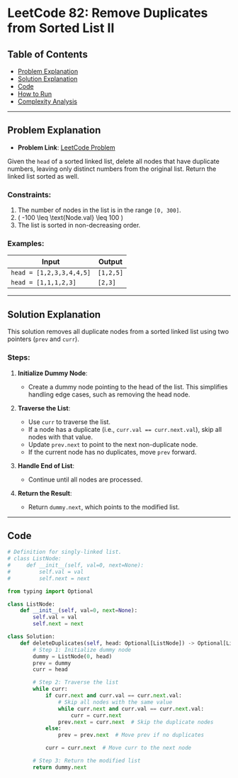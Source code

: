 # LeetCode 82: Remove Duplicates from Sorted List II

## Table of Contents
- [Problem Explanation](#problem-explanation)
- [Solution Explanation](#solution-explanation)
- [Code](#code)
- [How to Run](#how-to-run)
- [Complexity Analysis](#complexity-analysis)

---

## Problem Explanation

- **Problem Link**: [LeetCode Problem](https://leetcode.com/problems/remove-duplicates-from-sorted-list-ii/)

Given the `head` of a sorted linked list, delete all nodes that have duplicate numbers, leaving only distinct numbers from the original list. Return the linked list sorted as well.

### Constraints:
1. The number of nodes in the list is in the range `[0, 300]`.
2. \( -100 \leq \text{Node.val} \leq 100 \)
3. The list is sorted in non-decreasing order.

### Examples:

| Input | Output |
|-------|--------|
| `head = [1,2,3,3,4,4,5]` | `[1,2,5]` |
| `head = [1,1,1,2,3]` | `[2,3]` |


---

## Solution Explanation

This solution removes all duplicate nodes from a sorted linked list using two pointers (`prev` and `curr`).

### Steps:

1. **Initialize Dummy Node**:
   - Create a dummy node pointing to the head of the list. This simplifies handling edge cases, such as removing the head node.

2. **Traverse the List**:
   - Use `curr` to traverse the list.
   - If a node has a duplicate (i.e., `curr.val == curr.next.val`), skip all nodes with that value.
   - Update `prev.next` to point to the next non-duplicate node.
   - If the current node has no duplicates, move `prev` forward.

3. **Handle End of List**:
   - Continue until all nodes are processed.

4. **Return the Result**:
   - Return `dummy.next`, which points to the modified list.

---

## Code

```python
# Definition for singly-linked list.
# class ListNode:
#     def __init__(self, val=0, next=None):
#         self.val = val
#         self.next = next

from typing import Optional

class ListNode:
    def __init__(self, val=0, next=None):
        self.val = val
        self.next = next

class Solution:
    def deleteDuplicates(self, head: Optional[ListNode]) -> Optional[ListNode]:
        # Step 1: Initialize dummy node
        dummy = ListNode(0, head)
        prev = dummy
        curr = head

        # Step 2: Traverse the list
        while curr:
            if curr.next and curr.val == curr.next.val:
                # Skip all nodes with the same value
                while curr.next and curr.val == curr.next.val:
                    curr = curr.next
                prev.next = curr.next  # Skip the duplicate nodes
            else:
                prev = prev.next  # Move prev if no duplicates

            curr = curr.next  # Move curr to the next node

        # Step 3: Return the modified list
        return dummy.next


